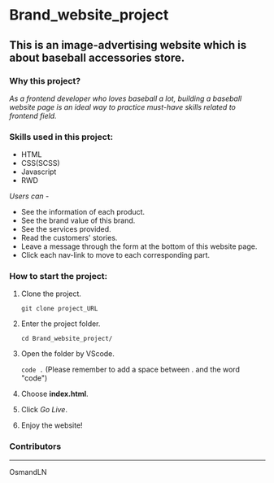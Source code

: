 # Brand_website_project
## This is an image-advertising website which is about baseball accessories store. ##

### Why this project? ###

*As a frontend developer who loves baseball a lot,
building a baseball website page is an ideal way to practice must-have skills related to frontend field.*

### Skills used in this project: ###

- HTML
- CSS(SCSS)
- Javascript
- RWD

*Users can -*

- See the information of each product.
- See the brand value of this brand.
- See the services provided.
- Read the customers' stories.
- Leave a message through the form at the bottom of this website page.
- Click each nav-link to move to each corresponding part.

### How to start the project: ###

1. Clone the project.  

   `git clone project_URL`

2. Enter the project folder.

   `cd Brand_website_project/`

3. Open the folder by VScode. 

   `code .` (Please remember to add a space between . and the word "code")
   
4. Choose **index.html**.
5. Click *Go Live*.
6. Enjoy the website!   

### Contributors ###
---
OsmandLN
